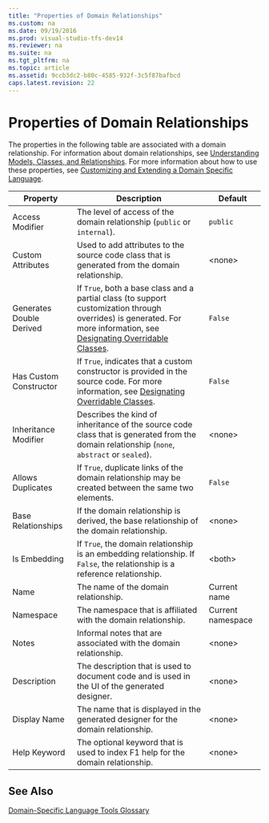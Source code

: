 ```yaml
---
title: "Properties of Domain Relationships"
ms.custom: na
ms.date: 09/19/2016
ms.prod: visual-studio-tfs-dev14
ms.reviewer: na
ms.suite: na
ms.tgt_pltfrm: na
ms.topic: article
ms.assetid: 9ccb3dc2-b80c-4585-932f-3c5f87bafbcd
caps.latest.revision: 22
---
```

# Properties of Domain Relationships
The properties in the following table are associated with a domain relationship. For information about domain relationships, see [Understanding Models, Classes, and Relationships](../vs140/Understanding-Models--Classes-and-Relationships.md). For more information about how to use these properties, see [Customizing and Extending a Domain Specific Language](../Topic/Customizing%20and%20Extending%20a%20Domain-Specific%20Language.md).  
  
|Property|Description|Default|  
|--------------|-----------------|-------------|  
|Access Modifier|The level of access of the domain relationship (`public` or `internal`).|`public`|  
|Custom Attributes|Used to add attributes to the source code class that is generated from the domain relationship.|<none\>|  
|Generates Double Derived|If `True`, both a base class and a partial class (to support customization through overrides) is generated. For more information, see [Designating Overridable Classes](../vs140/Overriding-and-Extending-the-Generated-Classes.md).|`False`|  
|Has Custom Constructor|If `True`, indicates that a custom constructor is provided in the source code. For more information, see [Designating Overridable Classes](../vs140/Overriding-and-Extending-the-Generated-Classes.md).|`False`|  
|Inheritance Modifier|Describes the kind of inheritance of the source code class that is generated from the domain relationship (`none`, `abstract` or `sealed`).|<none\>|  
|Allows Duplicates|If `True`, duplicate links of the domain relationship may be created between the same two elements.|`False`|  
|Base Relationships|If the domain relationship is derived, the base relationship of the domain relationship.|<none\>|  
|Is Embedding|If `True`, the domain relationship is an embedding relationship. If `False`, the relationship is a reference relationship.|<both\>|  
|Name|The name of the domain relationship.|Current name|  
|Namespace|The namespace that is affiliated with the domain relationship.|Current namespace|  
|Notes|Informal notes that are associated with the domain relationship.|<none\>|  
|Description|The description that is used to document code and is used in the UI of the generated designer.|<none\>|  
|Display Name|The name that is displayed in the generated designer for the domain relationship.|<none\>|  
|Help Keyword|The optional keyword that is used to index F1 help for the domain relationship.|<none\>|  
  
## See Also  
 [Domain-Specific Language Tools Glossary](assetId:///ca5e84cb-a315-465c-be24-76aa3df276aa)